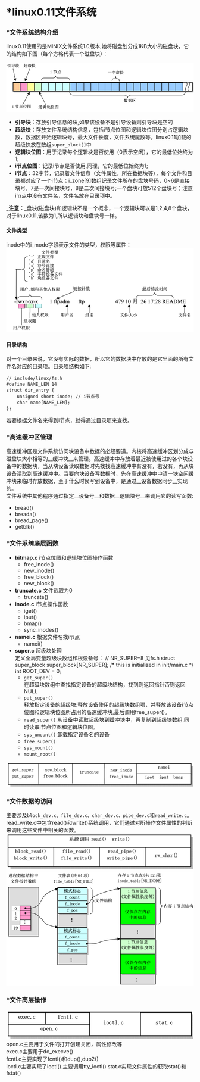 

# *linux0.11文件系统
### *文件系统结构介绍
linux0.11使用的是MINIX文件系统1.0版本,她将磁盘划分成1KB大小的磁盘块，它的结构如下图（每个方格代表一个磁盘块）：

  ![minix文件系统结构](./img/minix-fs-1.0.png)
* **引导块**：存放引导信息的块,如果该设备不是引导设备则引导块是空的
* **超级块**：存放文件系统结构信息，包括i节点位图和逻辑块位图分别占逻辑块数，数据区开始逻辑块号，最大文件长度，文件系统魔数等。linux0.11加载的超级快放在数组`super_block[]`中  
* **逻辑块位图**：用于记录每个逻辑块是否使用（0表示空闲），它的最低位始终为1;
* **i节点位图**：记录i节点是否使用,同理，它的最低位始终为1;
* **i节点**：32字节，记录着文件信息（文件属性，所在数据块等），每个文件和目录都对应了一个i节点；i_zone[9]数组记录文件所在的盘块号码，0~6是直接块号，7是一次间接块号，8是二次间接块号;一个盘块可放512个盘块号；注意i节点中没有文件名，文件名放在目录项中。  

_**注意：**_盘块(磁盘块)和逻辑块不是一个概念，一个逻辑块可以是1,2,4,8个盘块，对于linux0.11,该数为1,所以逻辑块和盘块号一样。
#### 文件类型
inode中的i_mode字段表示文件的类型，权限等属性：  
![i-mode图解](./img/linux011-i-mode.png)
#### 目录结构
对一个目录来说，它没有实际的数据，所以它的数据块中存放的是它里面的所有文件名对应的目录项。目录项结构如下:  

    // include/linux/fs.h
    #define NAME_LEN 14
    struct dir_entry {
        unsigned short inode; // i节点号
        char name[NAME_LEN];
    };
若要根据文件名来得到i节点，就得通过目录项来查找。
### *高速缓冲区管理
高速缓冲区是文件系统访问块设备中数据的必经要道。内核将高速缓冲区划分成与磁盘块大小相等的__缓冲块__来管理。高速缓冲中存放着最近被使用过的各个块设备中的数据块，当从块设备读取数据时先找找高速缓冲中有没有，若没有，再从块设备读取到高速缓冲中。当要向块设备写数据时，先在高速缓冲中申请一块空闲缓冲块来临时存放数据，至于什么时候写到设备中，是通过__设备数据同步__实现的。  
文件系统中其他程序通过指定__设备号__和数据__逻辑块号__来调用它的读写函数:
* bread()
* breada()
* bread_page()
* getblk()
### *文件系统底层函数
* **bitmap.c** i节点位图和逻辑块位图操作函数 
    * free_inode()
    * new_inode()
    * free_block()
    * new_block()
* **truncate.c** 文件截取为0  
    * truncate()
* **inode.c** i节点操作函数  
    * iget()
    * iput()
    * bmap()
    * sync_inodes()
* **namei.c** 根据文件名找i节点 
    * namei()
* **super.c** 超级块处理  
定义全局变量超级块数组和根设备号：
      // NR_SUPER=8 见fs.h
      struct super_block super_block[NR_SUPER];
      /* this is initialized in init/main.c */
      int ROOT_DEV = 0;
    * `get_super()`   
    在超级块数组中查找指定设备的超级块结构，找到则返回指针否则返回NULL
    * `put_super()`  
    释放指定设备的超级块:释放设备使用的超级块数组项，并释放该设备i节点位图和逻辑块位图所占用的高速缓冲块,最后调用free_super()。
    * `read_super()` 
    从设备中读取超级块到缓冲块中，再复制到超级块数组.同时读取i节点位图和逻辑块位图。
    * `sys_umount()`
    卸载指定设备名的设备
    * `free_super()`
    * `sys_mount()` 
    * `mount_root()` 

 ![fs底层函数关系](./img/fs-low-lev-funs.png)
 
 ### *文件数据的访问
 主要涉及`block_dev.c、file_dev.c、char_dev.c、pipe_dev.c`和`read_write.c`。read_write.c中包含read()和write()系统调用，它们通过对所操作文件属性的判断来调用这些文件中相关的函数。
 ![数据访问函数](./img/fs-data-access-funcs.png)
 ![进程打开文件](./img/proc-to-file.png)

### *文件高层操作
![fs上层操作](./img/fs-high-lev-op.png)
 open.c主要用于文件的打开创建关闭，属性修改等  
 exec.c主要用于do_execve()  
 fcntl.c主要实现了fcntl()和dup(),dup2()  
 ioctl.c主要实现了ioctl().主要调用tty_ioctl()
 stat.c实现文件属性的获取stat()和fstat()  
 